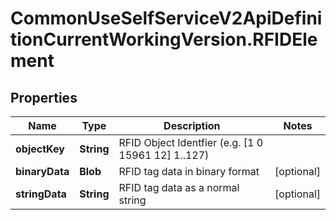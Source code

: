 # CommonUseSelfServiceV2ApiDefinitionCurrentWorkingVersion.RFIDElement

## Properties
Name | Type | Description | Notes
------------ | ------------- | ------------- | -------------
**objectKey** | **String** | RFID Object Identfier (e.g. [1 0 15961 12] 1..127) | 
**binaryData** | **Blob** | RFID tag data in binary format | [optional] 
**stringData** | **String** | RFID tag data as a normal string | [optional] 
